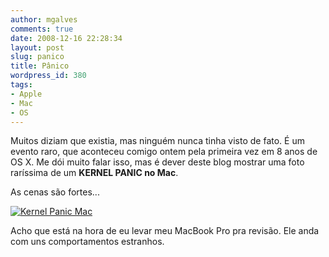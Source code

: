 ```yaml
---
author: mgalves
comments: true
date: 2008-12-16 22:28:34
layout: post
slug: panico
title: Pânico
wordpress_id: 380
tags:
- Apple
- Mac
- OS
---
```


Muitos diziam que existia, mas ninguém nunca tinha visto de fato. É um evento raro, que aconteceu comigo ontem pela primeira vez em 8 anos de OS X. Me dói muito falar isso, mas é dever deste blog mostrar uma foto raríssima de um **KERNEL PANIC no Mac**.

As cenas são fortes...

[![Kernel Panic Mac](http://beta.log4dev.com/wp-content/uploads/2008/12/kernel_panic.png)](http://beta.log4dev.com/wp-content/uploads/2008/12/kernel_panic.png)

Acho que está na hora de eu levar meu MacBook Pro pra revisão. Ele anda com uns comportamentos estranhos.
